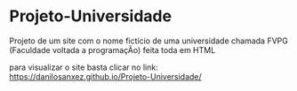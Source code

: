 # Projeto-Universidade
Projeto de um site com o nome fictício de uma universidade chamada FVPG (Faculdade voltada a programaçÃo) feita toda em HTML

para visualizar o site basta clicar no link: https://danilosanxez.github.io/Projeto-Universidade/

